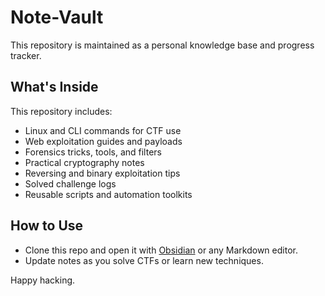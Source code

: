 # Note-Vault

This repository is maintained as a personal knowledge base and progress tracker.

## What's Inside

This repository includes:

- Linux and CLI commands for CTF use
- Web exploitation guides and payloads
- Forensics tricks, tools, and filters
- Practical cryptography notes
- Reversing and binary exploitation tips
- Solved challenge logs
- Reusable scripts and automation toolkits


## How to Use

- Clone this repo and open it with [Obsidian](https://obsidian.md/) or any Markdown editor.
- Update notes as you solve CTFs or learn new techniques.

Happy hacking.

